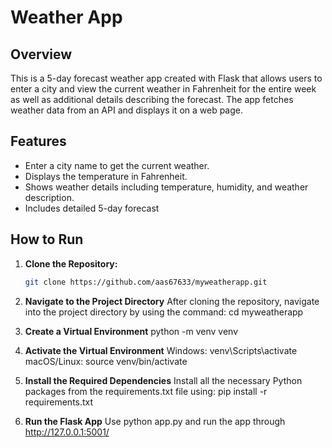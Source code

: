 # Weather App

## Overview

This is a 5-day forecast weather app created with Flask that allows users to enter a city and view the current weather in Fahrenheit for the entire week as well as additional details describing the forecast. The app fetches weather data from an API and displays it on a web page.

## Features

- Enter a city name to get the current weather.
- Displays the temperature in Fahrenheit.
- Shows weather details including temperature, humidity, and weather description.
- Includes detailed 5-day forecast

## How to Run

1. **Clone the Repository:**

   ```bash
   git clone https://github.com/aas67633/myweatherapp.git

2. **Navigate to the Project Directory**
   After cloning the repository, navigate into the project directory by using the command:
   cd myweatherapp

3. **Create a Virtual Environment**
   python -m venv venv

4. **Activate the Virtual Environment**
   Windows: venv\Scripts\activate
   macOS/Linux: source venv/bin/activate

5. **Install the Required Dependencies**
   Install all the necessary Python packages from the requirements.txt file using:
   pip install -r requirements.txt

6. **Run the Flask App**
   Use python app.py and run the app through http://127.0.0.1:5001/
